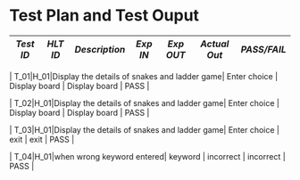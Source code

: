 # Test Plan and Test Ouput

| *Test ID* | *HLT ID* | *Description*                                              | *Exp IN* | *Exp OUT* | *Actual Out* |*PASS/FAIL*  |    
|-------------|-----|--------------------------------------------------------------|------------|-------------|----------------|------------------|

|  T_01|H_01|Display the  details of snakes and ladder game|  Enter choice | Display board | Display board | PASS |

|  T_02|H_01|Display the  details of snakes and ladder game|  Enter choice | Display board | Display board | PASS |

|  T_03|H_01|Display the  details of snakes and ladder game|  Enter choice | exit | exit | PASS |

|  T_04|H_01|when wrong keyword entered|  keyword | incorrect | incorrect | PASS |


